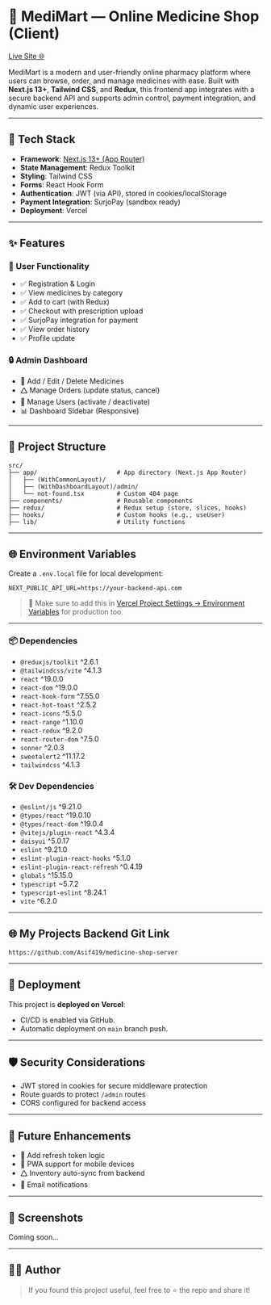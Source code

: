 # 🏥 MediMart — Online Medicine Shop (Client)

[Live Site 🌐](https://medicine-shop-client.vercel.app)

MediMart is a modern and user-friendly online pharmacy platform where users can browse, order, and manage medicines with ease. Built with **Next.js 13+**, **Tailwind CSS**, and **Redux**, this frontend app integrates with a secure backend API and supports admin control, payment integration, and dynamic user experiences.

---

## 🔧 Tech Stack

- **Framework**: [Next.js 13+ (App Router)](https://nextjs.org/)
- **State Management**: Redux Toolkit
- **Styling**: Tailwind CSS
- **Forms**: React Hook Form
- **Authentication**: JWT (via API), stored in cookies/localStorage
- **Payment Integration**: SurjoPay (sandbox ready)
- **Deployment**: Vercel

---

## ✨ Features

### 👥 User Functionality

- ✅ Registration & Login
- ✅ View medicines by category
- ✅ Add to cart (with Redux)
- ✅ Checkout with prescription upload
- ✅ SurjoPay integration for payment
- ✅ View order history
- ✅ Profile update

### 🔒 Admin Dashboard

- 🔧 Add / Edit / Delete Medicines
- 🛆 Manage Orders (update status, cancel)
- 👤 Manage Users (activate / deactivate)
- 📊 Dashboard Sidebar (Responsive)

---

## 📁 Project Structure

```
src/
├── app/                      # App directory (Next.js App Router)
│   ├── (WithCommonLayout)/
│   ├── (WithDashboardLayout)/admin/
│   └── not-found.tsx         # Custom 404 page
├── components/               # Reusable components
├── redux/                    # Redux setup (store, slices, hooks)
├── hooks/                    # Custom hooks (e.g., useUser)
├── lib/                      # Utility functions
```

---

## 🌐 Environment Variables

Create a `.env.local` file for local development:

```env
NEXT_PUBLIC_API_URL=https://your-backend-api.com
```

> 🔐 Make sure to add this in [Vercel Project Settings → Environment Variables](https://vercel.com/docs/projects/environment-variables) for production too.

---
### 📦 Dependencies

- `@reduxjs/toolkit` ^2.6.1  
- `@tailwindcss/vite` ^4.1.3  
- `react` ^19.0.0  
- `react-dom` ^19.0.0  
- `react-hook-form` ^7.55.0  
- `react-hot-toast` ^2.5.2  
- `react-icons` ^5.5.0  
- `react-range` ^1.10.0  
- `react-redux` ^9.2.0  
- `react-router-dom` ^7.5.0  
- `sonner` ^2.0.3  
- `sweetalert2` ^11.17.2  
- `tailwindcss` ^4.1.3  

### 🛠️ Dev Dependencies

- `@eslint/js` ^9.21.0  
- `@types/react` ^19.0.10  
- `@types/react-dom` ^19.0.4  
- `@vitejs/plugin-react` ^4.3.4  
- `daisyui` ^5.0.17  
- `eslint` ^9.21.0  
- `eslint-plugin-react-hooks` ^5.1.0  
- `eslint-plugin-react-refresh` ^0.4.19  
- `globals` ^15.15.0  
- `typescript` ~5.7.2  
- `typescript-eslint` ^8.24.1  
- `vite` ^6.2.0
---

## 🌐 My Projects Backend Git Link

```env
https://github.com/Asif419/medicine-shop-server
```

---

## 🚀 Deployment

This project is **deployed on Vercel**:
- CI/CD is enabled via GitHub.
- Automatic deployment on `main` branch push.

---

## 🛡️ Security Considerations

- JWT stored in cookies for secure middleware protection
- Route guards to protect `/admin` routes
- CORS configured for backend access

---

## 🧰 Future Enhancements

- 🔐 Add refresh token logic
- 📱 PWA support for mobile devices
- 🛆 Inventory auto-sync from backend
- 📧 Email notifications

---

## 📸 Screenshots

Coming soon...

---

## 👨‍💻 Author

<!-- **Md Asif Shahariar**  
Frontend Developer | React & Next.js Specialist  
[Portfolio](#) | [LinkedIn](https://www.linkedin.com/) | [GitHub](https://github.com/)

--- -->

> If you found this project useful, feel free to ⭐️ the repo and share it!

